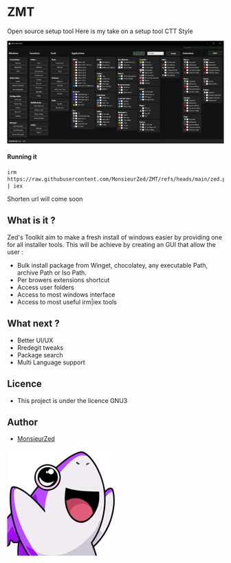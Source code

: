 # ZMT

Open source setup tool
Here is my take on a setup tool CTT Style

![picture.png](./assets/picture.png)

#### Running it

```
irm https://raw.githubusercontent.com/MonsieurZed/ZMT/refs/heads/main/zed.ps1 | iex
```

Shorten url will come soon

## What is it ?

Zed's Toolkit aim to make a fresh install of windows easier by providing one for all installer tools. This will be achieve by creating an GUI that allow the user :

- Bulk install package from Winget, chocolatey, any executable Path, archive Path or Iso Path.
- Per browers extensions shortcut
- Access user folders
- Access to most windows interface
- Access to most useful irm|iex tools

## What next ?

- Better UI/UX
- Rredegit tweaks
- Package search
- Multi Language support

## Licence

- This project is under the licence GNU3

## Author

- [MonsieurZed](https://github.com/MonsieurZed)

![picture.png](./assets/sharky.png)
